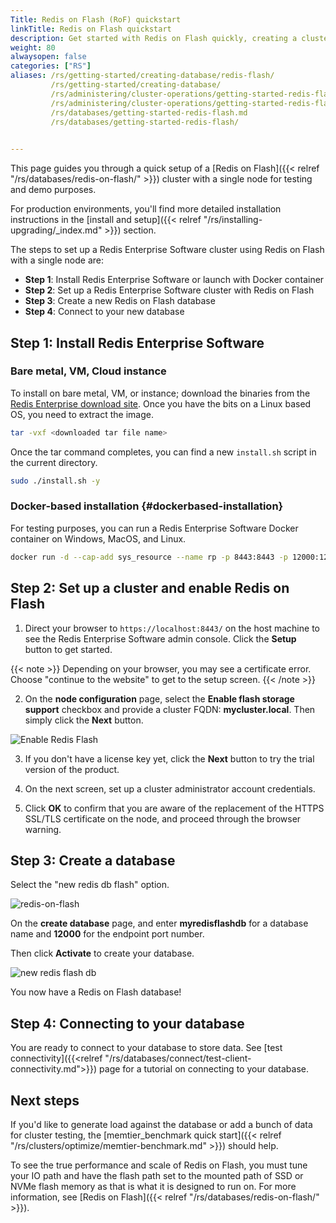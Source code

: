 ```yaml
---
Title: Redis on Flash (RoF) quickstart
linkTitle: Redis on Flash quickstart
description: Get started with Redis on Flash quickly, creating a cluster and database using flash storage. 
weight: 80
alwaysopen: false
categories: ["RS"]
aliases: /rs/getting-started/creating-database/redis-flash/
         /rs/getting-started/creating-database/
         /rs/administering/cluster-operations/getting-started-redis-flash.md
         /rs/administering/cluster-operations/getting-started-redis-flash/
         /rs/databases/getting-started-redis-flash.md
         /rs/databases/getting-started-redis-flash/
         

---
```

This page guides you through a quick setup of a [Redis on
Flash]({{< relref "/rs/databases/redis-on-flash/" >}}) cluster with a single node for testing and demo purposes. 

For production environments, you'll find more detailed installation instructions in the [install and setup]({{< relref "/rs/installing-upgrading/_index.md" >}}) section.

The steps to set up a Redis Enterprise Software cluster using Redis on Flash
with a single node are:

- **Step 1**: Install Redis Enterprise Software or launch with Docker
    container
- **Step 2**: Set up a Redis Enterprise Software cluster with Redis on
    Flash
- **Step 3**: Create a new Redis on Flash database
- **Step 4**: Connect to your new database

## Step 1: Install Redis Enterprise Software

### Bare metal, VM, Cloud instance

To install on bare metal, VM, or instance; download the binaries from
the [Redis Enterprise download
site](https://app.redislabs.com/#/sign-up/software?direct=true). Once
you have the bits on a Linux based OS, you need to extract the image.

```sh
tar -vxf <downloaded tar file name>
```

Once the tar command completes, you can find a new `install.sh` script in
the current directory.

```sh
sudo ./install.sh -y
```

### Docker-based installation {#dockerbased-installation}

For testing purposes, you can run a Redis Enterprise Software
Docker container on Windows, MacOS, and Linux.

```sh
docker run -d --cap-add sys_resource --name rp -p 8443:8443 -p 12000:12000 redislabs/redis:latest
```

## Step 2: Set up a cluster and enable Redis on Flash

1. Direct your browser to `https://localhost:8443/` on the host machine to
see the Redis Enterprise Software admin console. Click the
**Setup** button to get started.

{{< note >}}
Depending on your browser, you may see a certificate error.
Choose "continue to the website" to get to the setup screen.
{{< /note >}}

2. On the **node configuration** page, select the **Enable flash storage
support** checkbox and provide a cluster FQDN: **mycluster.local**.
Then simply click the **Next** button.

![Enable Redis
Flash](/images/rs/enable_redis_flash.png)

3. If you don't have a license key yet, click the **Next** button to try
the trial version of the product.

4. On the next screen, set up a cluster administrator account credentials.

5. Click **OK** to confirm that you are aware of the replacement of the HTTPS SSL/TLS
certificate on the node, and proceed through the browser warning.

## Step 3: Create a database

Select the "new redis db flash" option.

![redis-on-flash](/images/rs/redis-on-flash.png)

On the **create database** page, and enter **myredisflashdb** for a database name and
**12000** for the endpoint port number.

Then click **Activate** to create your database.

![new redis flash
db](/images/rs/newredisflashdb.png)

You now have a Redis on Flash database!

## Step 4: Connecting to your database

You are ready to connect to your database to store data. See [test connectivity]({{<relref "/rs/databases/connect/test-client-connectivity.md">}}) page for a tutorial on connecting to your database.

## Next steps

If you'd like to generate load against the
database or add a bunch of data for cluster testing, the [memtier_benchmark quick start]({{< relref "/rs/clusters/optimize/memtier-benchmark.md" >}}) should help.

To see the true performance and scale of Redis on Flash, you must tune your IO path and have the flash path set to the mounted path of SSD or NVMe flash memory as that is what it is designed to run on. For more information, see [Redis on Flash]({{< relref "/rs/databases/redis-on-flash/" >}}).
